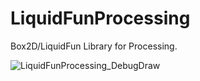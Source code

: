 # LiquidFunProcessing
Box2D/LiquidFun Library for Processing.

![LiquidFunProcessing_DebugDraw](https://github.com/diwi/LiquidFunProcessing/blob/master/screenshots/LiquidFunProcessing_DebugDraw.png)

